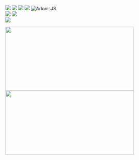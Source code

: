 <img src="https://img.shields.io/badge/PHP-777BB4?style=for-the-badge&logo=php&logoColor=white" /> <img src="https://img.shields.io/badge/json-5E5C5C?style=for-the-badge&logo=json&logoColor=white" /> <img src="https://img.shields.io/badge/.NET-512BD4?style=for-the-badge&logo=dotnet&logoColor=white" /> <img src="https://img.shields.io/badge/Laravel-FF2D20?style=for-the-badge&logo=laravel&logoColor=white" /> ![AdonisJS](https://img.shields.io/badge/adonisjs-%23220052.svg?style=for-the-badge&logo=adonisjs&logoColor=white)
</br>
<img src="https://img.shields.io/badge/MySQL-00000F?style=for-the-badge&logo=mysql&logoColor=white" />  <img src="https://img.shields.io/badge/SQLite-07405E?style=for-the-badge&logo=sqlite&logoColor=white" />
</br>
<img src="https://img.shields.io/badge/phpstorm-143?style=for-the-badge&logo=phpstorm&logoColor=black&color=black&labelColor=darkorchid" />

<img align="center" width="400" height="200" src="https://github-readme-stats.vercel.app/api?username=kvted&theme=vue-dark&show_icons=true&hide_border=true&count_private=true" /><img align="center" width="400" height="200" src="https://github-readme-streak-stats.herokuapp.com/?user=kvted&theme=vue-dark&hide_border=true" />

